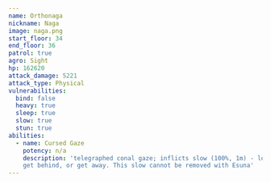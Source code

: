 ```yaml
---
name: Orthonaga
nickname: Naga
image: naga.png
start_floor: 34
end_floor: 36
patrol: true
agro: Sight
hp: 162620
attack_damage: 5221
attack_type: Physical
vulnerabilities:
  bind: false
  heavy: true
  sleep: true
  slow: true
  stun: true
abilities:
  - name: Cursed Gaze
    potency: n/a
    description: 'telegraphed conal gaze; inflicts slow (100%, 1m) - look away,
    get behind, or get away. This slow cannot be removed with Esuna'
---
```

